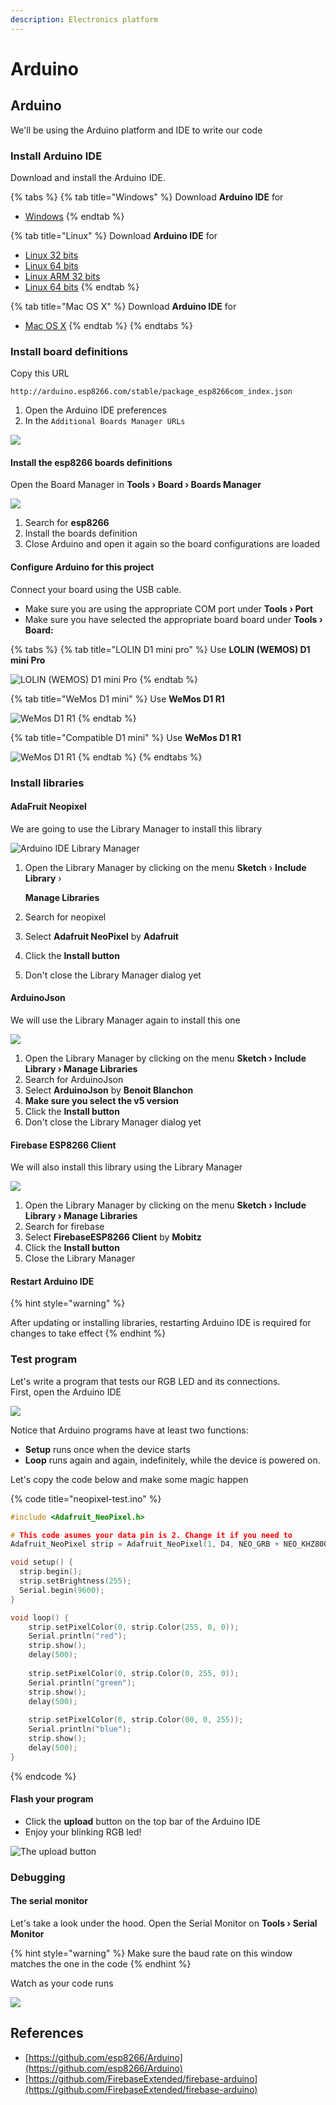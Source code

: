 ```yaml
---
description: Electronics platform
---
```


# Arduino

## Arduino

We'll be using the Arduino platform and IDE to write our code

### Install Arduino IDE

Download and install the Arduino IDE.

{% tabs %}
{% tab title="Windows" %}
Download **Arduino IDE** for 

* [Windows](https://www.arduino.cc/download_handler.php?f=/arduino-1.8.9-windows.exe)
{% endtab %}

{% tab title="Linux" %}
Download **Arduino IDE** for

* [Linux 32 bits](https://www.arduino.cc/download_handler.php?f=/arduino-1.8.9-linux32.tar.xz)
* [Linux 64 bits](https://www.arduino.cc/download_handler.php?f=/arduino-1.8.9-linux64.tar.xz)
* [Linux ARM 32 bits](https://www.arduino.cc/download_handler.php?f=/arduino-1.8.9-linuxarm.tar.xz)
* [Linux 64 bits](https://www.arduino.cc/download_handler.php?f=/arduino-1.8.9-linuxaarch64.tar.xz)
{% endtab %}

{% tab title="Mac OS X" %}
Download **Arduino IDE** for 

* [Mac OS X](https://www.arduino.cc/download_handler.php?f=/arduino-1.8.9-macosx.zip)
{% endtab %}
{% endtabs %}

### Install board definitions

Copy this URL

```text
http://arduino.esp8266.com/stable/package_esp8266com_index.json
```

1. Open the Arduino IDE preferences
2. In the `Additional Boards Manager URLs`

![](../.gitbook/assets/arduino-boards.png)

#### Install the esp8266 boards definitions

Open the Board Manager in **Tools › Board › Boards Manager**

![](../.gitbook/assets/image%20%283%29.png)

1. Search for **esp8266**
2. Install the boards definition
3. Close Arduino and open it again so the board configurations are loaded

#### Configure Arduino for this project

Connect your board using the USB cable.

* Make sure you are using the appropriate COM port under **Tools › Port**
* Make sure you have selected the appropriate board board under **Tools › Board:**

{% tabs %}
{% tab title="LOLIN D1 mini pro" %}
Use **LOLIN \(WEMOS\) D1 mini Pro**

![LOLIN \(WEMOS\) D1 mini Pro](../.gitbook/assets/image%20%2811%29.png)
{% endtab %}

{% tab title="WeMos D1 mini" %}
Use **WeMos D1 R1**

![WeMos D1 R1](../.gitbook/assets/image%20%2824%29.png)
{% endtab %}

{% tab title="Compatible D1 mini" %}
Use **WeMos D1 R1**

![WeMos D1 R1](../.gitbook/assets/image%20%2824%29.png)
{% endtab %}
{% endtabs %}

### Install libraries

#### AdaFruit Neopixel

We are going to use the Library Manager to install this library

![Arduino IDE Library Manager](../.gitbook/assets/image%20%2810%29.png)

1. Open the Library Manager by clicking on the menu **Sketch** › **Include Library** › 

   **Manage Libraries**

2. Search for neopixel
3. Select **Adafruit NeoPixel** by **Adafruit**
4. Click the **Install button**
5. Don't close the Library Manager dialog yet

#### ArduinoJson

We will use the Library Manager again to install this one

![](../.gitbook/assets/image%20%288%29.png)

1. Open the Library Manager by clicking on the menu **Sketch › Include Library › Manage Libraries**
2. Search for ArduinoJson
3. Select **ArduinoJson** by **Benoit Blanchon**
4. **Make sure you select the v5 version**
5. Click the **Install button**
6. Don't close the Library Manager dialog yet

#### Firebase ESP8266 Client

We will also install this library using the Library Manager

![](../.gitbook/assets/image%20%284%29.png)

1. Open the Library Manager by clicking on the menu **Sketch › Include Library › Manage Libraries**
2. Search for firebase
3. Select **FirebaseESP8266 Client** by **Mobitz**
4. Click the **Install button**
5. Close the Library Manager

#### Restart Arduino IDE

{% hint style="warning" %}


After updating or installing libraries, restarting Arduino IDE is required for changes to take effect
{% endhint %}

### Test program

Let's write a program that tests our RGB LED and its connections.  
First, open the Arduino  IDE



![](../.gitbook/assets/image%20%2817%29.png)

Notice that Arduino programs have at least two functions:

* **Setup** runs once when the device starts
* **Loop** runs again and again, indefinitely, while the device is powered on.

Let's copy the code below and make some magic happen

{% code title="neopixel-test.ino" %}
```c
#include <Adafruit_NeoPixel.h>

# This code asumes your data pin is 2. Change it if you need to
Adafruit_NeoPixel strip = Adafruit_NeoPixel(1, D4, NEO_GRB + NEO_KHZ800);

void setup() {
  strip.begin();
  strip.setBrightness(255);
  Serial.begin(9600);
}

void loop() {
    strip.setPixelColor(0, strip.Color(255, 0, 0));
    Serial.println("red");
    strip.show();
    delay(500);
    
    strip.setPixelColor(0, strip.Color(0, 255, 0));
    Serial.println("green");
    strip.show();
    delay(500);
    
    strip.setPixelColor(0, strip.Color(00, 0, 255));
    Serial.println("blue");
    strip.show();
    delay(500);
}
```
{% endcode %}

#### Flash your program

* Click the **upload** button on the top bar of the Arduino IDE
* Enjoy your blinking RGB led!

![The upload button](../.gitbook/assets/image%20%285%29.png)

### Debugging

#### The serial monitor

Let's take a look under the hood. Open the Serial Monitor on **Tools › Serial Monitor**

{% hint style="warning" %}
Make sure the baud rate on this window matches the one in the code
{% endhint %}

Watch as your code runs

![](../.gitbook/assets/image%20%286%29.png)

## References

* [https://github.com/esp8266/Arduino](https://github.com/esp8266/Arduino)
* [https://github.com/FirebaseExtended/firebase-arduino](https://github.com/FirebaseExtended/firebase-arduino)

